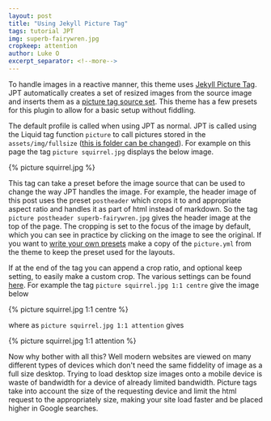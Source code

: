 ```yaml
---
layout: post
title: "Using Jekyll Picture Tag"
tags: tutorial JPT
img: superb-fairywren.jpg
cropkeep: attention
author: Luke O
excerpt_separator: <!--more-->
---
```


To handle images in a reactive manner, this theme uses [Jekyll Picture Tag][jpt]. JPT automatically creates a set of resized images from the source image and inserts them as a [picture tag source set][W3 pic tag]. This theme has a few presets for this plugin to allow for a basic setup without fiddling.

<!--more-->

The default profile is called when using JPT as normal. JPT is called using the Liquid tag function `picture` to call pictures stored in the `assets/img/fullsize` ([this is folder can be changed][jpt config]). For example on this page the tag `picture squirrel.jpg` displays the below image.

{% picture squirrel.jpg %}

This tag can take a preset before the image source that can be used to change the way JPT handles the image. For example, the header image of this post uses the preset `postheader` which crops it to and appropriate aspect ratio and handles it as part of html instead of markdown. So the tag `picture postheader superb-fairywren.jpg` gives the header image at the top of the page. The cropping is set to the focus of the image by default, which you can see in practice by clicking on the image to see the original. If you want to [write your own presets][jpt presets] make a copy of the `picture.yml` from the theme to keep the preset used for the layouts.

If at the end of the tag you can append a crop ratio, and optional keep setting, to easily make a custom crop. The various settings can be found [here][jpt crop]. For example the tag `picture squirrel.jpg 1:1 centre` give the image below

{% picture squirrel.jpg 1:1 centre %}

where as `picture squirrel.jpg 1:1 attention` gives

{% picture squirrel.jpg 1:1 attention %}

Now why bother with all this? Well modern websites are viewed on many different types of devices which don't need the same fiddelity of image as a full size desktop. Trying to load desktop size images onto a mobile device is waste of bandwidth for a device of already limited bandwidth. Picture tags take into account the size of the requesting device and limit the html request to the appropriately size, making your site load faster and be placed higher in Google searches.

[jpt]: https://rbuchberger.github.io/jekyll_picture_tag/
[W3 pic tag]: https://www.w3schools.com/TAgs/tag_picture.asp
[jpt config]: https://rbuchberger.github.io/jekyll_picture_tag/users/configuration/
[jpt presets]: https://rbuchberger.github.io/jekyll_picture_tag/users/presets/
[jpt crop]: https://rbuchberger.github.io/jekyll_picture_tag/users/liquid_tag/argument_reference/crop.html